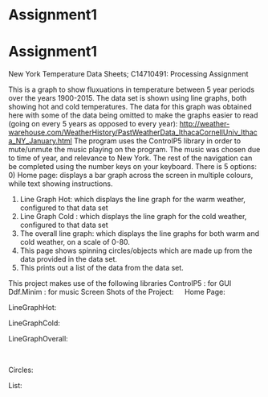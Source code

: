 # Assignment1
# Assignment1
New York Temperature Data Sheets; 
C14710491: 	Processing Assignment

This is a graph to show fluxuations in temperature between 5 year periods over the years 1900-2015.
The data set is shown using line graphs, both showing hot and cold temperatures.
The data for this graph was obtained here with some of the data being omitted to make the graphs easier to read (going on every 5 years as opposed to every year): 
http://weather-warehouse.com/WeatherHistory/PastWeatherData_IthacaCornellUniv_Ithaca_NY_January.html
The program uses the ControlP5 library in order to mute/unmute the music playing on the program.
The music was chosen due to time of year, and relevance to New York.
The rest of the navigation can be completed using the number keys on your keyboard. 
There is 5 options:
0)	Home page: displays a bar graph across the screen in multiple colours, while text showing instructions.
1)	Line Graph Hot: which displays the line graph for the warm weather, configured to that data set
2)	Line Graph Cold : which displays the line graph for the cold weather, configured to that data set
3)	The overall line graph: which displays the line graphs for both warm and cold weather, on a scale of 0-80.
4)	This page shows spinning circles/objects which are made up from the data provided in the data set.
5)	This prints out a list of the data from the data set.

This project makes use of the following libraries
ControlP5	 : 	for GUI
Ddf.Minim 	:	for music
Screen Shots of the Project:
 
Home Page:


LineGraphHot:
  

LineGraphCold:
 
LineGraphOverall:
 
 

Circles:
 
List:
  


